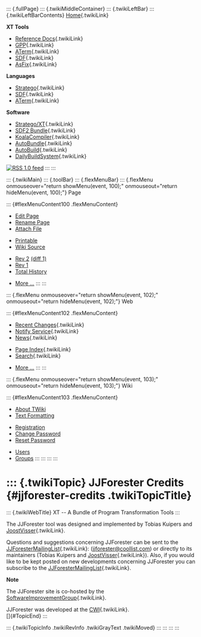 ::: {.fullPage}
::: {.twikiMiddleContainer}
::: {.twikiLeftBar}
::: {.twikiLeftBarContents}
[Home](WebHome){.twikiLink}

**XT Tools**

-   [Reference Docs](ToolReference){.twikiLink}
-   [GPP](GenericPrettyPrinter){.twikiLink}
-   [ATerm](ATermTools){.twikiLink}
-   [SDF](SdfTools){.twikiLink}
-   [AsFix](AsFixTools){.twikiLink}

**Languages**

-   [Stratego](../Stratego/WebHome){.twikiLink}
-   [SDF](../Sdf/WebHome){.twikiLink}
-   [ATerm](ATermFormat){.twikiLink}

**Software**

-   [Stratego/XT](../Stratego/StrategoDownload){.twikiLink}
-   [SDF2 Bundle](../Sdf/SdfBundle){.twikiLink}
-   [KoalaCompiler](KoalaCompiler){.twikiLink}
-   [AutoBundle](AutoBundle){.twikiLink}
-   [AutoBuild](AutoBuild){.twikiLink}
-   [DailyBuildSystem](DailyBuildSystem){.twikiLink}

[![](http://www.program-transformation.org/twiki/pub/rss.gif "RSS 1.0 feed")](http://www.program-transformation.org/twiki/bin/view/Tools/WebRss?skin=rss)
:::
:::

::: {.twikiMain}
::: {.toolBar}
::: {.flexMenuBar}
::: {.flexMenu onmouseover="return showMenu(event, 100);" onmouseout="return hideMenu(event, 100);"}
Page

::: {#flexMenuContent100 .flexMenuContent}
-   [Edit
    Page](http://www.program-transformation.org/edit/Tools/JJForesterCredits?t=1536826788)
-   [Rename
    Page](http://www.program-transformation.org/rename/Tools/JJForesterCredits)
-   [Attach
    File](http://www.program-transformation.org/attach/Tools/JJForesterCredits)

<!-- -->

-   [Printable](http://www.program-transformation.org/view/Tools/JJForesterCredits?skin=print.pattern)
-   [Wiki
    Source](http://www.program-transformation.org/view/Tools/JJForesterCredits?skin=text&raw=on&contenttype=text/plain)

<!-- -->

-   [Rev
    2](http://www.program-transformation.org/view/Tools/JJForesterCredits?rev=1.2)
    [(diff 1)](http://www.program-transformation.org/rdiff/Tools/JJForesterCredits?rev1=1.2&rev2=1.1)
-   [Rev
    1](http://www.program-transformation.org/view/Tools/JJForesterCredits?rev=1.1)
-   [Total
    History](http://www.program-transformation.org/rdiff/Tools/JJForesterCredits)

<!-- -->

-   [More
    \...](http://www.program-transformation.org/oops/Tools/JJForesterCredits?template=oopsmore&param1=1.2&param2=1.2)
:::
:::

::: {.flexMenu onmouseover="return showMenu(event, 102);" onmouseout="return hideMenu(event, 102);"}
Web

::: {#flexMenuContent102 .flexMenuContent}
-   [Recent Changes](WebChanges){.twikiLink}
-   [Notify Service](WebNotify){.twikiLink}
-   [News](WebNews){.twikiLink}

<!-- -->

-   [Page Index](WebIndex){.twikiLink}
-   [Search](WebSearch){.twikiLink}

<!-- -->

-   [More
    \...](http://www.program-transformation.org/oops/Tools/JJForesterCredits?template=oopsmore&param1=1.2&param2=1.2)
:::
:::

::: {.flexMenu onmouseover="return showMenu(event, 103);" onmouseout="return hideMenu(event, 103);"}
Wiki

::: {#flexMenuContent103 .flexMenuContent}
-   [About
    TWiki](http://www.program-transformation.org/view/TWiki/WebHome)
-   [Text
    Formatting](http://www.program-transformation.org/view/TWiki/TextFormattingRules)

<!-- -->

-   [Registration](http://www.program-transformation.org/view/TWiki/TWikiRegistration)
-   [Change
    Password](http://www.program-transformation.org/view/TWiki/ChangePassword)
-   [Reset
    Password](http://www.program-transformation.org/view/TWiki/ResetPassword)

<!-- -->

-   [Users](http://www.program-transformation.org/view/Main/TWikiUsers)
-   [Groups](http://www.program-transformation.org/view/Main/TWikiGroups)
:::
:::
:::
:::

::: {.twikiTopic}
JJForester Credits {#jjforester-credits .twikiTopicTitle}
==================

::: {.twikiWebTitle}
XT \-- A Bundle of Program Transformation Tools
:::

The JJForester tool was designed and implemented by Tobias Kuipers and
[JoostVisser](../Transform/JoostVisser){.twikiLink}.

Questions and suggestions concerning JJForester can be sent to the
[JJForesterMailingList](JJForesterMailingList){.twikiLink}:
(<jjforester@coollist.com>) or directly to its maintainers (Tobias
Kuipers and [JoostVisser](../Transform/JoostVisser){.twikiLink}). Also,
if you would like to be kept posted on new developments concerning
JJForester you can subscribe to the
[JJForesterMailingList](JJForesterMailingList){.twikiLink}.

**Note**

The JJForester site is co-hosted by the
[SoftwareImprovementGroup](../Transform/SoftwareImprovementGroup){.twikiLink}.

JJForester was developed at the [CWI](../Transform/CWI){.twikiLink}.\
[]{#TopicEnd}
:::

::: {.twikiTopicInfo .twikiRevInfo .twikiGrayText .twikiMoved}
:::
:::
:::
:::
